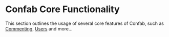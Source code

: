 # Confab Core Functionality

This section outlines the usage of several core features of Confab, such as [Commenting](./comments/index.md), [Users](./users/index.md) and more...